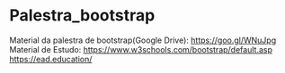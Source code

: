 # Palestra_bootstrap
Material da palestra de bootstrap(Google Drive): https://goo.gl/WNuJpg
Material de Estudo:
https://www.w3schools.com/bootstrap/default.asp
https://ead.education/
